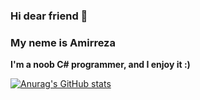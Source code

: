 ### Hi dear friend 👋
### My neme is Amirreza
**I'm a noob C# programmer, and I enjoy it :)**

[![Anurag's GitHub stats](https://github-readme-stats.vercel.app/api?username=amir34a&show_icons=true&theme=gruvbox)](https://github.com/anuraghazra/github-readme-stats)



<!--
**AMIR34A/AMIR34A** is a ✨ _special_ ✨ repository because its `README.md` (this file) appears on your GitHub profile.

Here are some ideas to get you started:

- 🔭 I’m currently working on ...
- 🌱 I’m currently learning ...
- 👯 I’m looking to collaborate on ...
- 🤔 I’m looking for help with ...
- 💬 Ask me about ...
- 📫 How to reach me: ...
- 😄 Pronouns: ...
- ⚡ Fun fact: ...
-->

